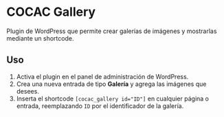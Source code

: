 # COCAC Gallery

Plugin de WordPress que permite crear galerías de imágenes y mostrarlas mediante un shortcode.

## Uso

1. Activa el plugin en el panel de administración de WordPress.
2. Crea una nueva entrada de tipo **Galería** y agrega las imágenes que desees.
3. Inserta el shortcode `[cocac_gallery id="ID"]` en cualquier página o entrada, reemplazando `ID` por el identificador de la galería.

